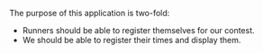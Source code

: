The purpose of this application is two-fold:

- Runners should be able to register themselves for our contest.
- We should be able to register their times and display them.